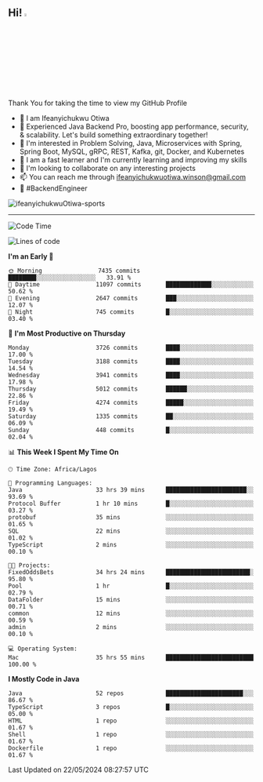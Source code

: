 <!-- BLOG-POST-LIST:START --><!-- BLOG-POST-LIST:END -->

## Hi! <img src="https://media.giphy.com/media/hvRJCLFzcasrR4ia7z/giphy.gif" width="4%"> 

Thank You for taking the time to view my GitHub Profile

- 👋 I am Ifeanyichukwu Otiwa
- 🚀 Experienced Java Backend Pro, boosting app performance, security, & scalability. Let's build something extraordinary together!
- 👀 I'm interested in Problem Solving, Java, Microservices with Spring, Spring Boot, MySQL, gRPC, REST, Kafka, git, Docker, and Kubernetes
- 🌱 I am a fast learner and I'm currently learning and improving my skills
- 💞️ I'm looking to collaborate on any interesting projects
- 📫 You can reach me through ifeanyichukwuotiwa.winson@gmail.com
- 🚀 #BackendEngineer

<p align="left" marginTop="10px"> <img src="https://komarev.com/ghpvc/?username=ifeanyichukwuOtiwa-sports&label=Profile%20views&color=0e75b6&style=for-the-badge" alt="ifeanyichukwuOtiwa-sports" /> </p>

***

<!--START_SECTION:waka-->
![Code Time](http://img.shields.io/badge/Code%20Time-2%2C551%20hrs%2023%20mins-blue)

![Lines of code](https://img.shields.io/badge/From%20Hello%20World%20I%27ve%20Written-5.4%20million%20lines%20of%20code-blue)

**I'm an Early 🐤** 

```text
🌞 Morning                7435 commits        ████████░░░░░░░░░░░░░░░░░   33.91 % 
🌆 Daytime                11097 commits       █████████████░░░░░░░░░░░░   50.62 % 
🌃 Evening                2647 commits        ███░░░░░░░░░░░░░░░░░░░░░░   12.07 % 
🌙 Night                  745 commits         █░░░░░░░░░░░░░░░░░░░░░░░░   03.40 % 
```
📅 **I'm Most Productive on Thursday** 

```text
Monday                   3726 commits        ████░░░░░░░░░░░░░░░░░░░░░   17.00 % 
Tuesday                  3188 commits        ████░░░░░░░░░░░░░░░░░░░░░   14.54 % 
Wednesday                3941 commits        ████░░░░░░░░░░░░░░░░░░░░░   17.98 % 
Thursday                 5012 commits        ██████░░░░░░░░░░░░░░░░░░░   22.86 % 
Friday                   4274 commits        █████░░░░░░░░░░░░░░░░░░░░   19.49 % 
Saturday                 1335 commits        ██░░░░░░░░░░░░░░░░░░░░░░░   06.09 % 
Sunday                   448 commits         █░░░░░░░░░░░░░░░░░░░░░░░░   02.04 % 
```


📊 **This Week I Spent My Time On** 

```text
🕑︎ Time Zone: Africa/Lagos

💬 Programming Languages: 
Java                     33 hrs 39 mins      ███████████████████████░░   93.69 % 
Protocol Buffer          1 hr 10 mins        █░░░░░░░░░░░░░░░░░░░░░░░░   03.27 % 
protobuf                 35 mins             ░░░░░░░░░░░░░░░░░░░░░░░░░   01.65 % 
SQL                      22 mins             ░░░░░░░░░░░░░░░░░░░░░░░░░   01.02 % 
TypeScript               2 mins              ░░░░░░░░░░░░░░░░░░░░░░░░░   00.10 % 

🐱‍💻 Projects: 
FixedOddsBets            34 hrs 24 mins      ████████████████████████░   95.80 % 
Pool                     1 hr                █░░░░░░░░░░░░░░░░░░░░░░░░   02.79 % 
DataFolder               15 mins             ░░░░░░░░░░░░░░░░░░░░░░░░░   00.71 % 
common                   12 mins             ░░░░░░░░░░░░░░░░░░░░░░░░░   00.59 % 
admin                    2 mins              ░░░░░░░░░░░░░░░░░░░░░░░░░   00.10 % 

💻 Operating System: 
Mac                      35 hrs 55 mins      █████████████████████████   100.00 % 
```

**I Mostly Code in Java** 

```text
Java                     52 repos            ██████████████████████░░░   86.67 % 
TypeScript               3 repos             █░░░░░░░░░░░░░░░░░░░░░░░░   05.00 % 
HTML                     1 repo              ░░░░░░░░░░░░░░░░░░░░░░░░░   01.67 % 
Shell                    1 repo              ░░░░░░░░░░░░░░░░░░░░░░░░░   01.67 % 
Dockerfile               1 repo              ░░░░░░░░░░░░░░░░░░░░░░░░░   01.67 % 
```




 Last Updated on 22/05/2024 08:27:57 UTC
<!--END_SECTION:waka-->

<!--
<p align="center">
![trophy](https://github-profile-trophy.vercel.app/?username=ifeanyichukwuOtiwa-sports&theme=onedark) (https://github.com/ryo-ma/github-profile-trophy)
</p>
-->

<!---
ifeanyi-otiwa/ifeanyi-otiwa is a ✨ special ✨ repository because its `README.md` (this file) appears on your GitHub profile.
You can click the Preview link to take a look at your changes.
--->
